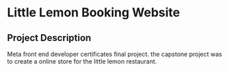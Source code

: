 # Little Lemon Booking Website

## Project Description

Meta front end developer certificates final project. the capstone project was to create a online store for the little lemon restaurant.



